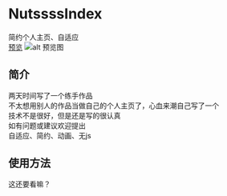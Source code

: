 # NutssssIndex
简约个人主页、自适应  
[预览](https://missyao.ml/)
![alt 预览图](http://rj5s4vapr.sabkt.gdipper.com/WechatIMG5.png)

## 简介
两天时间写了一个练手作品  
不太想用别人的作品当做自己的个人主页了，心血来潮自己写了一个  
技术不是很好，但是还是写的很认真  
如有问题或建议欢迎提出  
自适应、简约、动画、无js  

## 使用方法
这还要看嘛？

</html>
